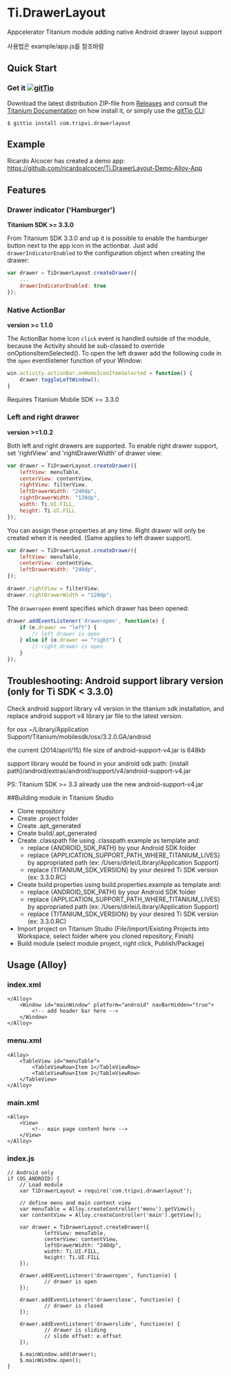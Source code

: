 Ti.DrawerLayout
===============

Appcelerator Titanium module adding native Android drawer layout support


사용법은 example/app.js를 참조바람


## Quick Start

### Get it [![gitTio](http://gitt.io/badge.png)](http://gitt.io/component/com.tripvi.drawerlayout)
Download the latest distribution ZIP-file from [Releases](https://github.com/Tripvi/Ti.DrawerLayout/releases) and consult the [Titanium Documentation](http://docs.appcelerator.com/titanium/latest/#!/guide/Using_a_Module) on how install it, or simply use the [gitTio CLI](http://gitt.io/cli):

`$ gittio install com.tripvi.drawerlayout`

## Example

Ricardo Alcocer has created a demo app: https://github.com/ricardoalcocer/Ti.DrawerLayout-Demo-Alloy-App

## Features

### Drawer indicator ('Hamburger') 
**Titanium SDK >= 3.3.0**

From Titanium SDK 3.3.0 and up it is possible to enable the hamburger button next to the app icon in the actionbar. Just add `drawerIndicatorEnabled` to the configuration object when creating the drawer:

```javascript
var drawer = TiDrawerLayout.createDrawer({
    ...
    drawerIndicatorEnabled: true
});
```

### Native ActionBar  
**version >= 1.1.0**

The ActionBar home Icon `click` event is handled outside of the module, because the Activity should be sub-classed to override onOptionsItemSelected(). To open the left drawer add the following code in the `open` eventlistener function of your Window:

```javascript
win.activity.actionBar.onHomeIconItemSelected = function() {
	drawer.toggleLeftWindow();
}
```

Requires Titanium Mobile SDK >= 3.3.0


### Left and right drawer  
**version >=1.0.2**

Both left and right drawers are supported. To enable right drawer support, set 'rightView' and 'rightDrawerWidth' of drawer view:

```javascript
var drawer = TiDrawerLayout.createDrawer({
    leftView: menuTable,
    centerView: contentView,
	rightView: filterView,
    leftDrawerWidth: "240dp",
	rightDrawerWidth: "120dp",
    width: Ti.UI.FILL,
    height: Ti.UI.FILL
});
```

You can assign these properties at any time. Right drawer will only be created when it is needed. (Same applies to left drawer support).

```javascript
var drawer = TiDrawerLayout.createDrawer({
    leftView: menuTable,
    centerView: contentView,
    leftDrawerWidth: "240dp",
});

drawer.rightView = filterView;
drawer.rightDrawerWidth = "120dp";
```

The `draweropen` event specifies which drawer has been opened:

```javascript
drawer.addEventListener('draweropen', function(e) {
	if (e.drawer == "left") {
        // left drawer is open
	} else if (e.drawer == "right") {
        // right drawer is open
	}
});
```


## Troubleshooting: Android support library version (only for Ti SDK < 3.3.0)

Check android support library v4 version in the titanium sdk installation,
and replace android support v4 library jar file to the latest version.

for osx
~/Library/Application Support/Titanium/mobilesdk/osx/3.2.0.GA/android

the current (2014/april/15) file size of android-support-v4.jar is 648kb


support library would be found in your android sdk path:
{install path}/android/extras/android/support/v4/android-support-v4.jar

PS: Titanium SDK >= 3.3 already use the new android-support-v4.jar


##Building module in Titanium Studio

- Clone repository
- Create .project folder
- Create .apt_generated
- Create build/.apt_generated
- Create .classpath file using .classpath.example as template and:
	- replace {ANDROID_SDK_PATH} by your Android SDK folder
	- replace {APPLICATION_SUPPORT_PATH_WHERE_TITANIUM_LIVES} by appropriated path (ex: /Users/dirlei/Library/Application Support)
	- replace {TITANIUM_SDK_VERSION} by your desired Ti SDK version (ex: 3.3.0.RC)
- Create build.properties using build.properties.example as template and:
	- replace {ANDROID_SDK_PATH} by your Android SDK folder
	- replace {APPLICATION_SUPPORT_PATH_WHERE_TITANIUM_LIVES} by appropriated path (ex: /Users/dirlei/Library/Application Support)
	- replace {TITANIUM_SDK_VERSION} by your desired Ti SDK version (ex: 3.3.0.RC)
- Import project on Titanium Studio (File/Import/Existing Projects into Workspace, select folder where you cloned repository, Finish)
- Build module (select module project, right click, Publish/Package)


## Usage (Alloy)

### index.xml
```
</Alloy>
    <Window id="mainWindow" platform="android" navBarHidden="true">
    	<!-- add header bar here -->
    </Window>
</Alloy>
```

### menu.xml
```
<Alloy>
	<TableView id="menuTable">
		<TableViewRow>Item 1</TableViewRow>
		<TableViewRow>Item 2</TableViewRow>
	</TableView>
</Alloy>
```
### main.xml
```
<Alloy>
	<View>
		<!-- main page content here -->
	</View>
</Alloy>
```

### index.js
```
// Android only
if (OS_ANDROID) {
	// Load module
	var TiDrawerLayout = require('com.tripvi.drawerlayout');
	
	// define menu and main content view
	var menuTable = Alloy.createController('menu').getView();
	var contentView = Alloy.createController('main').getView();
	
	var drawer = TiDrawerLayout.createDrawer({
	        leftView: menuTable,
	        centerView: contentView,
	        leftDrawerWidth: "240dp",
	        width: Ti.UI.FILL,
	        height: Ti.UI.FILL
	});

	drawer.addEventListener('draweropen', function(e) {
	        // drawer is open
	});

	drawer.addEventListener('drawerclose', function(e) {
	        // drawer is closed
	});
	
	drawer.addEventListener('drawerslide', function(e) {
			// drawer is sliding
	        // slide offset: e.offset
	});
	
	$.mainWindow.add(drawer);
	$.mainWindow.open();
}
```
